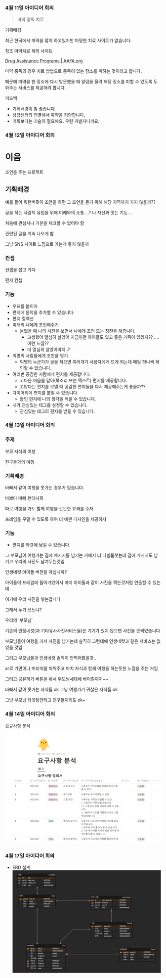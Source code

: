 ### 4월 11일 아이디어 회의
> 마약 중독 치료


기획배경

최근 한국에서 마약을 많이 하고있지만 마땅한 치료 사이트가 없습니다.

참조 마약치료 해외 사이트

[Drug Assistance Programs | AAFA.org](https://aafa.org/advocacy/advocacy-resources/patient-assistance-medicine-drug-programs/)

마약 중독의 경우 치료 방법으로 중독이 있는 장소를 피하는 것이라고 합니다.

때문에 마약을 한 장소에 다시 방문했을 때 알람을 울려 해당 장소를 피할 수 있도록 도와주는 서비스를 제공하려 합니다.

피드백
- 기획배경이 참 좋습니다.
- 상담센터와 연결해서 마약을 지양합니다.
- 기획보다는 기술이 필요해요. 우린 개발자니까요.

### 4월 12일 아이디어 회의
# 이음

조언을 주는 프로젝트

## 기획배경

예를 들어 워랜버핏이 조언을 하면 그 조언을 듣기 위해 해당 지역까지 가지 않을까??

글을 적는 사람의 유입을 위해 미래와의 소통….? 나 자신과 잇는 기능….

처음에 관심사나 기분을 체크할 수 있어야 함

관련된 글을 계속 나오게 함

그냥 SNS 사이트 느낌으로 가는게 좋지 않을까

### 컨셉

컨셉을 잡고 가자

편지 컨셉

### 기능

- 우표를 붙이자
- 편지에 음악을 추가할 수 있습니다.
- 편지 컬렉션
- 미래의 나에게 조언해주기
    - 늙었을 때 나의 사진을 보면서 나에게 조언 또는 칭찬을 해줍니다.
        - 고생했어 열심히 살았어 지금이면 아이들도 있고 좋은 가족이 있겠지?? …. 이런 느낌??
        - 더 열심히 살았어야지..?
- 익명의 사람들에게 조언을 얻기
    - 익명의 누군가가 글을 적으면 여러개가 사용자에게 뜨게 되는데 매일 하나씩 확인할 수 있습니다.
- 여러번 공감한 사람에게 편지를 제공합니다.
    - 고마운 마음을 담아(목소리 또는 텍스트) 편지를 제공합니다.
    - 고맙다는 편지를 보낼 때 공감한 편지들을 다시 제공해주는게 좋을까??
- 다이어리에 편지를 붙일 수 있습니다.
    - 붙인 편지에 나의 생각을 적을 수 있습니다.
- 내가 관심있는 태그를 설정할 수 있습니다.
    - 관심있는 태그의 편지를 받을 수 있습니다.

### 4월 13일 아이디어 회의
### 주제

부모 자식의 여행

친구들과의 여행

### 기획배경

바빠서 같이 여행을 못가는 경우가 있습니다.

바쁘다 바빠 현대사회

따로 여행을 가도 함께 여행을 간듯한 효과를 주자

프레임을 꾸밀 수 있도록 하여 더 예쁜 디자인을 제공하자

### 기능

- 편지를 좌표에 남길 수 있습니다.

그 부모님이 여행가는 길에 메시지를 남기는 거에서 더 디벨롭햇는데 길에 메시지도 남기고 우리의 사진도 남겨두는것임

인생네컷 아이돌 버전을 아십니까?

아이돌이 프레임에 들어가있어서 마치 아이돌과 같이 사진을 찍는것처럼 연출할 수 있는데

여기에 우리 사진을 넣는겁니다

그래서 누가 쓰느냐?

우리의 ‘부모님’

기존의 인생네컷(과 기타유사사진서비스들)은 기기가 있지 않으면 사진을 못찍었습니다

부모님들이 여행을 가서 사진을 남기는데 솔직히 그런데에 인생네컷과 같은 서비스는 없었을 것임

그리고 부모님들과 인생네컷 솔직히 안찍어봤을것..

ar로 가면이나 머리띠를 씌워주고 마치 자식과 함께 여행을 하는듯한 느낌을 주는 거임

그리고 공유하기 버튼을 줘서 부모님세대에 바이럴까지~~

바빠서 같이 못가는 자식들 ok 그냥 여행가기 귀찮은 자식들 ok

그냥 부모님 타겟팅안하고 친구들끼리도 ok~

### 4월 14일 아이디어 회의
      
요규사항 분석
![image.png](./image.png)

### 4월 17일 아이디어 회의
- ERD 설계
![image-1.png](./image-1.png)
